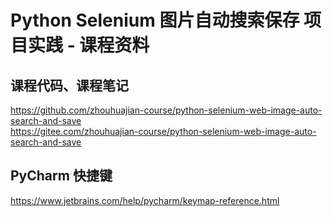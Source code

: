 # Python Selenium 图片自动搜索保存 项目实践 - 课程资料

## 课程代码、课程笔记

https://github.com/zhouhuajian-course/python-selenium-web-image-auto-search-and-save  
https://gitee.com/zhouhuajian-course/python-selenium-web-image-auto-search-and-save

## PyCharm 快捷键

https://www.jetbrains.com/help/pycharm/keymap-reference.html
